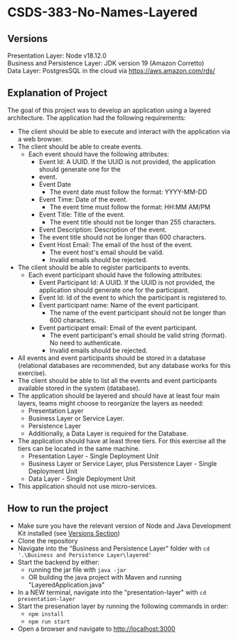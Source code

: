# CSDS-383-No-Names-Layered

## Versions
Presentation Layer: Node v18.12.0\
Business and Persistence Layer: JDK version 19 (Amazon Corretto)\
Data Layer: PostgresSQL in the cloud via https://aws.amazon.com/rds/

## Explanation of Project
The goal of this project was to develop an application using a layered architecture. The application had the following requirements:

- The client should be able to execute and interact with the application via a web browser.
- The client should be able to create events.
  - Each event should have the following attributes:
    - Event Id: A UUID. If the UUID is not provided, the application should generate one for the
    - event.
    - Event Date
      - The event date must follow the format: YYYY-MM-DD
    - Event Time: Date of the event.
      - The event time must follow the format: HH:MM AM/PM 
    - Event Title: Title of the event.
      - The event title should not be longer than 255 characters.
    - Event Description: Description of the event.
    - The event title should not be longer than 600 characters.
    - Event Host Email: The email of the host of the event.
      - The event host's email should be valid.
      - Invalid emails should be rejected.
- The client should be able to register participants to events.
  - Each event participant should have the following attributes:
    - Event Participant Id:  A UUID. If the UUID is not provided, the application should generate one for the participant.
    - Event Id: Id of the event to which the participant is registered to.
    - Event participant name: Name of the event participant.
      - The name of the event participant should not be longer than 600 characters.
    - Event participant email: Email of the event participant.
      - The event participant's email should be valid string (format). No need to authenticate.
      - Invalid emails should be rejected.
- All events and event participants should be stored in a database (relational databases are recommended, but any database works for this exercise).
- The client should be able to list all the events and event participants available stored in the system (database).
- The application should be layered and should have at least four main layers, teams might choose to reorganize the layers as needed:
  - Presentation Layer
  - Business Layer or Service Layer.
  - Persistence Layer
  - Additionally, a Data Layer is required for the Database. 
- The application should have at least three tiers. For this exercise all the tiers can be located in the same machine.
  - Presentation Layer - Single Deployment Unit
  - Business Layer or Service Layer, plus Persistence Layer - Single Deployment Unit
  - Data Layer - Single Deployment Unit
- This application should not use micro-services.

## How to run the project
- Make sure you have the relevant version of Node and Java Development Kit installed (see [Versions Section](#versions))
- Clone the repository
- Navigate into the "Business and Persistence Layer" folder with ```cd '.\Business and Persistence Layer\layered'```
- Start the backend by either:
  - running the jar file with ```java -jar ```
  - OR building the java project with Maven and running "LayeredApplication.java"
- In a NEW terminal, navigate into the "presentation-layer" with ```cd presentation-layer```
- Start the presenation layer by running the following commands in order:
  - ```npm install```
  - ```npm run start```
- Open a browser and navigate to [http://localhost:3000](http://localhost:3000)
